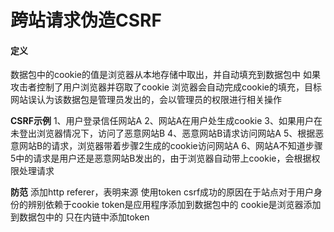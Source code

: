 跨站请求伪造CSRF
====================================
#### 定义
数据包中的cookie的值是浏览器从本地存储中取出，并自动填充到数据包中
如果攻击者控制了用户浏览器并窃取了cookie
浏览器会自动完成cookie的填充，目标网站误认为该数据包是管理员发出的，会以管理员的权限进行相关操作

**CSRF示例**
1、用户登录信任网站A
2、网站A在用户处生成cookie
3、如果用户在未登出浏览器情况下，访问了恶意网站B
4、恶意网站B请求访问网站A
5、根据恶意网站B的请求，浏览器带着步骤2生成的cookie访问网站A
6、网站A不知道步骤5中的请求是用户还是恶意网站B发出的，由于浏览器自动带上cookie，会根据权限处理请求

**防范**
添加http referer，表明来源
使用token
csrf成功的原因在于站点对于用户身份的辨别依赖于cookie
token是应用程序添加到数据包中的
cookie是浏览器添加到数据包中的
只在内链中添加token

